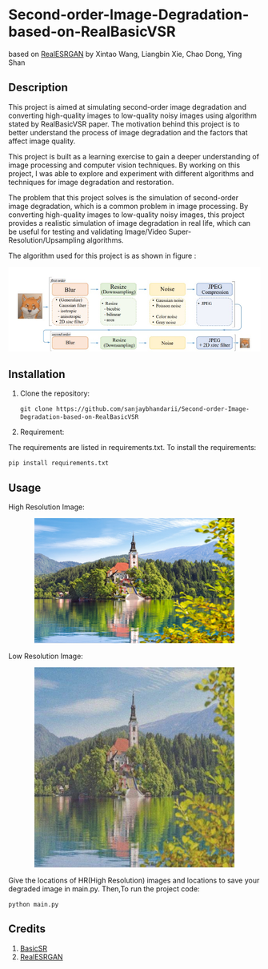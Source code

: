 # Second-order-Image-Degradation-based-on-RealBasicVSR
based on [RealESRGAN](https://arxiv.org/abs/2107.10833) by Xintao Wang, Liangbin Xie, Chao Dong, Ying Shan

## Description


This project is aimed at simulating second-order image degradation and converting high-quality images to low-quality noisy images using algorithm stated by RealBasicVSR paper. The motivation behind this project is to better understand the process of image degradation and the factors that affect image quality.

This project is built as a learning exercise to gain a deeper understanding of image processing and computer vision techniques. By working on this project, I was able to explore and experiment with different algorithms and techniques for image degradation and restoration.

The problem that this project solves is the simulation of second-order image degradation, which is a common problem in image processing. By converting high-quality images to low-quality noisy images, this project provides a realistic simulation of image degradation in real life, which can be useful for testing and validating Image/Video Super-Resolution/Upsampling algorithms.

The algorithm used for this project is as shown in figure :

<p align="center"><img src="assets/algo.jpg" width="600"/></p>



## Installation


1. Clone the repository:

   ```shell
   git clone https://github.com/sanjaybhandarii/Second-order-Image-Degradation-based-on-RealBasicVSR
   ```
2. Requirement:

The requirements are listed in requirements.txt.
To install the requirements:

    pip install requirements.txt
    

## Usage

High Resolution Image:

<p align="center"><img src="assets/hr/a.jpg" width="400"/></p>

Low Resolution Image:

<p align="center"><img src="assets/lr/a.jpg" width="400"/></p>

Give the locations of HR(High Resolution) images and locations to save your degraded image in main.py.
Then,To run the project code:

    python main.py


## Credits

1. [BasicSR](https://basicsr.readthedocs.io/en/latest/_modules/basicsr/data/degradations.html)
2. [RealESRGAN](https://arxiv.org/abs/2107.10833)

